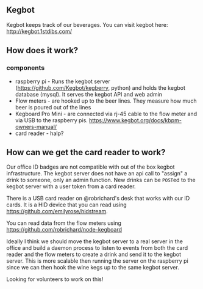 ## Kegbot
Kegbot keeps track of our beverages. You can visit kegbot here: http://kegbot.1stdibs.com/

## How does it work?

### components
* raspberry pi - Runs the kegbot server (https://github.com/Kegbot/kegberry, python) and holds the kegbot database (mysql). It serves the kegbot API and web admin
* Flow meters - are hooked up to the beer lines. They measure how much beer is poured out of the lines
* Kegboard Pro Mini - are connected via rj-45 cable to the flow meter and via USB to the raspberry pis. https://www.kegbot.org/docs/kbpm-owners-manual/
* card reader - halp?

## How can we get the card reader to work?
Our office ID badges are not compatible with out of the box kegbot infrastructure. The kegbot server does not have an api call to "assign" a drink to someone, only an admin function. New drinks can be `POST`ed to the kegbot server with a user token from a card reader.

There is a USB card reader on @robrichard's desk that works with our ID cards. It is a HID device that you can read using https://github.com/emilyrose/hidstream.

You can read data from the flow meters using https://github.com/robrichard/node-kegboard

Ideally I think we should move the kegbot server to a real server in the office and build a daemon process to listen to events from both the card reader and the flow meters to create a drink and send it to the kegbot server. This is more scalable then running the server on the raspberry pi since we can then hook the wine kegs up to the same kegbot server.

Looking for volunteers to work on this!
